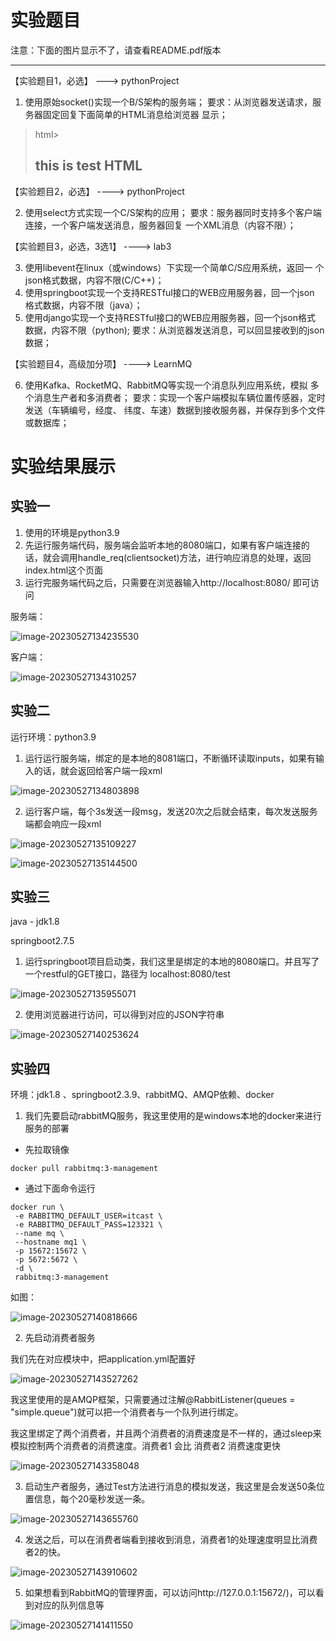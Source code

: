 # 实验题目

注意：下面的图片显示不了，请查看README.pdf版本

---





【实验题目1，必选】 ---> pythonProject

1. 使用原始socket()实现一个B/S架构的服务端；
 要求：从浏览器发送请求，服务器固定回复下面简单的HTML消息给浏览器
    显示；

> html><head><title>testHTML</title></head>
> <body>
>
> <h2>this is test HTML</h2>
> </body>
> </html>


【实验题目2，必选】 ---->  pythonProject

2. 使用select方式实现一个C/S架构的应用；
 要求：服务器同时支持多个客户端连接，一个客户端发送消息，服务器回复
    一个XML消息（内容不限）；


【实验题目3，必选，3选1】 ----> lab3

3. 使用libevent在linux（或windows）下实现一个简单C/S应用系统，返回一
个json格式数据，内容不限(C/C++)；
4. 使用springboot实现一个支持RESTful接口的WEB应用服务器，回一个json
格式数据，内容不限（java）；
5. 使用django实现一个支持RESTful接口的WEB应用服务器，回一个json格式
数据，内容不限（python); 
 要求：从浏览器发送消息，可以回显接收到的json数据；


【实验题目4，高级加分项】 ----> LearnMQ

6. 使用Kafka、RocketMQ、RabbitMQ等实现一个消息队列应用系统，模拟
多个消息生产者和多消费者；
 要求：实现一个客户端模拟车辆位置传感器，定时发送（车辆编号，经度、
纬度、车速）数据到接收服务器，并保存到多个文件或数据库；



# 实验结果展示

## 实验一

1. 使用的环境是python3.9
2. 先运行服务端代码，服务端会监听本地的8080端口，如果有客户端连接的话，就会调用handle_req(clientsocket)方法，进行响应消息的处理，返回index.html这个页面
3. 运行完服务端代码之后，只需要在浏览器输入http://localhost:8080/ 即可访问



服务端：

![image-20230527134235530](.\picture\image-20230527134235530.png)

客户端：

![image-20230527134310257](.\picture\image-20230527134310257.png)

## 实验二

运行环境：python3.9



1. 运行运行服务端，绑定的是本地的8081端口，不断循环读取inputs，如果有输入的话，就会返回给客户端一段xml

![image-20230527134803898](.\picture\image-20230527134803898.png)



2. 运行客户端，每个3s发送一段msg，发送20次之后就会结束，每次发送服务端都会响应一段xml

![image-20230527135109227](.\picture\image-20230527135109227.png)

![image-20230527135144500](.\picture\image-20230527135144500.png)



## 实验三

java - jdk1.8

springboot2.7.5



1. 运行springboot项目启动类，我们这里是绑定的本地的8080端口。并且写了一个restful的GET接口，路径为 localhost:8080/test

![image-20230527135955071](.\picture\image-20230527135955071.png)

2. 使用浏览器进行访问，可以得到对应的JSON字符串

![image-20230527140253624](.\picture\image-20230527140253624.png)





## 实验四

环境：jdk1.8 、springboot2.3.9、rabbitMQ、AMQP依赖、docker



1. 我们先要启动rabbitMQ服务，我这里使用的是windows本地的docker来进行服务的部署

- 先拉取镜像

```
docker pull rabbitmq:3-management
```

- 通过下面命令运行

```
docker run \
 -e RABBITMQ_DEFAULT_USER=itcast \
 -e RABBITMQ_DEFAULT_PASS=123321 \
 --name mq \
 --hostname mq1 \
 -p 15672:15672 \
 -p 5672:5672 \
 -d \
 rabbitmq:3-management
```

如图：

![image-20230527140818666](.\picture\image-20230527140818666.png)



2. 先启动消费者服务

我们先在对应模块中，把application.yml配置好

![image-20230527143527262](.\picture\image-20230527143527262.png)

我这里使用的是AMQP框架，只需要通过注解@RabbitListener(queues = "simple.queue")就可以把一个消费者与一个队列进行绑定。



我这里绑定了两个消费者，并且两个消费者的消费速度是不一样的，通过sleep来模拟控制两个消费者的消费速度。消费者1 会比 消费者2 消费速度更快

![image-20230527143358048](.\picture\image-20230527143358048.png)



3. 启动生产者服务，通过Test方法进行消息的模拟发送，我这里是会发送50条位置信息，每个20毫秒发送一条。

![image-20230527143655760](.\picture\image-20230527143655760.png)

4. 发送之后，可以在消费者端看到接收到消息，消费者1的处理速度明显比消费者2的快。

![image-20230527143910602](.\picture\image-20230527143910602.png)





5. 如果想看到RabbitMQ的管理界面，可以访问http://127.0.0.1:15672/)，可以看到对应的队列信息等

![image-20230527141411550](.\picture\image-20230527141411550.png)



















